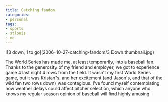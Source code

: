 ```yaml
---
title: Catching fandom
categories:
- personal
tags:
- sports
- stlouis
- me
---
```


![3 down, 1 to go](2006-10-27-catching-fandom/3 Down.thumbnail.jpg)

The World Series has made me, at least temporarily, into a baseball fan.  Thanks to the generosity of my friend and employer, we got to experience game 4 last night 4 rows from the field.  It wasn't my first World Series game, but it was Kristan's, and her excitement (and Jason's, and that of the wild fan two rows down) was contagious.  I've found myself contemplating how weather delays could affect pitcher selection, which anyone who knows my regular season opinion of baseball will find highly amusing.
